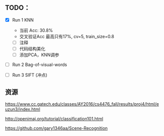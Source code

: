 ## TODO：
- [X] Run 1 KNN
  - 当前 Acc: 30.8%
  - 交叉验证Acc 最高只有17%, cv=5, train_size=0.8
  - [ ] 注释
  - [ ] 代码结构美化
  - [ ] 添加PCA，KNN调参

- [ ] Run 2 Bag-of-visual-words

- [ ] Run 3 SIFT (冲点)



## 资源
https://www.cc.gatech.edu/classes/AY2016/cs4476_fall/results/proj4/html/euzun3/index.html

http://openimaj.org/tutorial/classification101.html

https://github.com/gary1346aa/Scene-Recognition